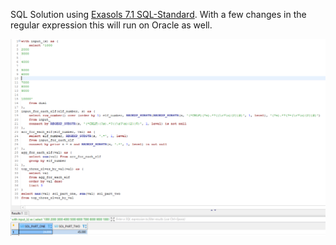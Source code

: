 SQL Solution using [Exasols 7.1 SQL-Standard](https://docs.exasol.com/db/latest/sql_references/sqlstandardcompliance.htm). With a few changes in the regular expression this will run on Oracle as well.

![sol](./sql_sol.png)
